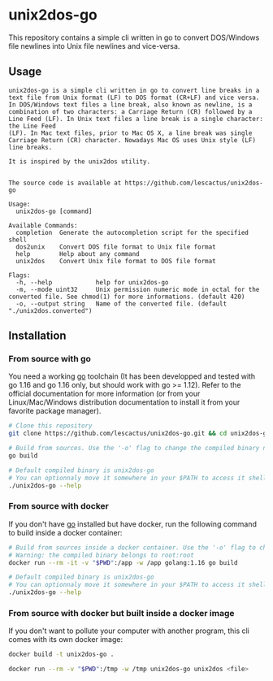 # unix2dos-go

This repository contains a simple cli written in go to convert DOS/Windows file newlines into Unix file newlines and vice-versa.

## Usage

```
unix2dos-go is a simple cli written in go to convert line breaks in a text file from Unix format (LF) to DOS format (CR+LF) and vice versa.
In DOS/Windows text files a line break, also known as newline, is a combination of two characters: a Carriage Return (CR) followed by a Line Feed (LF). In Unix text files a line break is a single character: the Line Feed
(LF). In Mac text files, prior to Mac OS X, a line break was single Carriage Return (CR) character. Nowadays Mac OS uses Unix style (LF) line breaks.

It is inspired by the unix2dos utility.


The source code is available at https://github.com/lescactus/unix2dos-go

Usage:
  unix2dos-go [command]

Available Commands:
  completion  Generate the autocompletion script for the specified shell
  dos2unix    Convert DOS file format to Unix file format
  help        Help about any command
  unix2dos    Convert Unix file format to DOS file format

Flags:
  -h, --help            help for unix2dos-go
  -m, --mode uint32     Unix permission numeric mode in octal for the converted file. See chmod(1) for more informations. (default 420)
  -o, --output string   Name of the converted file. (default "./unix2dos.converted")
```

## Installation

### From source with go

You need a working [go](https://golang.org/doc/install) toolchain (It has been developped and tested with go 1.16 and go 1.16 only, but should work with go >= 1.12). Refer to the official documentation for more information (or from your Linux/Mac/Windows distribution documentation to install it from your favorite package manager).

```sh
# Clone this repository
git clone https://github.com/lescactus/unix2dos-go.git && cd unix2dos-go/

# Build from sources. Use the '-o' flag to change the compiled binary name
go build

# Default compiled binary is unix2dos-go
# You can optionnaly move it somewhere in your $PATH to access it shell wide
./unix2dos-go --help
```

### From source with docker

If you don't have [go](https://golang.org/) installed but have docker, run the following command to build inside a docker container:

```sh
# Build from sources inside a docker container. Use the '-o' flag to change the compiled binary name
# Warning: the compiled binary belongs to root:root
docker run --rm -it -v "$PWD":/app -w /app golang:1.16 go build

# Default compiled binary is unix2dos-go
# You can optionnaly move it somewhere in your $PATH to access it shell wide
./unix2dos-go --help
```

### From source with docker but built inside a docker image

If you don't want to pollute your computer with another program, this cli comes with its own docker image:

```sh
docker build -t unix2dos-go .

docker run --rm -v "$PWD":/tmp -w /tmp unix2dos-go unix2dos <file>
```
